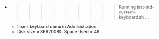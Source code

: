 * >>>>>>>>> Running inst-std-system-keyboard.sh ...
  * Insert keyboard menu in Administration.
  * Disk size = 3662008K. Space Used = 4K.
